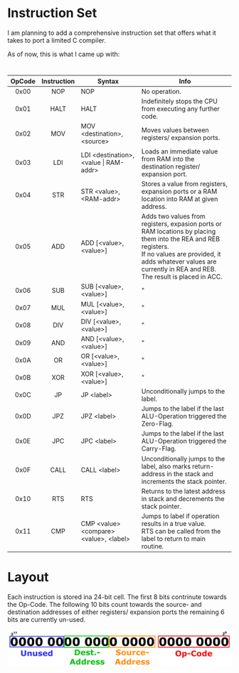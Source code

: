 # Instruction Set

I am planning to add a comprehensive instruction set that offers what it takes to port a limited C compiler.

As of now, this is what I came up with:

# 
| OpCode | Instruction | Syntax | Info |
|:------:|:-----------:|--------|------|
| 0x00   | NOP         | NOP | No operation.|
| 0x01   | HALT        | HALT | Indefinitely stops the CPU from executing any further code.|
| 0x02   | MOV         | MOV \<destination\>, \<source\> | Moves values between registers/ expansion ports.|
| 0x03   | LDI         | LDI \<destination\>, \<value \| RAM-addr\> | Loads an immediate value from RAM into the destination register/ expansion port.|
| 0x04   | STR         | STR \<value\>, \<RAM-addr\> | Stores a value from registers, expansion ports or a RAM location into RAM at given address.|
| 0x05   | ADD         | ADD [\<value\>, \<value\>] | Adds two values from registers, expasion ports or RAM locations by placing them into the REA and REB registers.<br>If no values are provided, it adds whatever values are currently in REA and REB. The result is placed in ACC.|
| 0x06   | SUB         | SUB [\<value\>, \<value\>] | " |
| 0x07   | MUL         | MUL [\<value\>, \<value\>] | " |
| 0x08   | DIV         | DIV [\<value\>, \<value\>] | " |
| 0x09   | AND         | AND [\<value\>, \<value\>] | " |
| 0x0A   | OR          | OR [\<value\>, \<value\>] | " |
| 0x0B   | XOR         | XOR [\<value\>, \<value\>] | " |
| 0x0C   | JP          | JP \<label\> | Unconditionally jumps to the label. |
| 0x0D   | JPZ         | JPZ \<label\> | Jumps to the label if the last ALU-Operation triggered the Zero-Flag. |
| 0x0E   | JPC         | JPC \<label\> | Jumps to the label if the last ALU-Operation triggered the Carry-Flag. | 
| 0x0F   | CALL        | CALL \<label\> | Unconditionally jumps to the label, also marks return-address in the stack and increments the stack pointer. |
| 0x10   | RTS         | RTS | Returns to the latest address in stack and decrements the stack pointer. |
| 0x11   | CMP         | CMP \<value\> \<compare\> \<value\>, \<label\> | Jumps to label if operation results in a true value.<br>RTS can be called from the label to return to main routine. |


# Layout
Each instruction is stored ina 24-bit cell.
The first 8 bits contrinute towards the Op-Code.
The following 10 bits count towards the source- and destination addresses of either registers/ expansion ports
the remaining 6 bits are currently un-used.

![Layout](./InstructionLayout.png)


